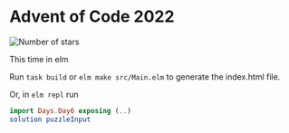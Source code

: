 # Advent of Code 2022

![Number of stars](https://img.shields.io/badge/Advent_Of_Code_2022-38_*-success)

This time in elm

Run `task build` or `elm make src/Main.elm` to generate the index.html file.

Or, in `elm repl` run

```elm
import Days.Day6 exposing (..)
solution puzzleInput
```
